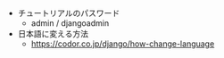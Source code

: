 *   チュートリアルのパスワード
    -   admin / djangoadmin
*   日本語に変える方法
    -   https://codor.co.jp/django/how-change-language
